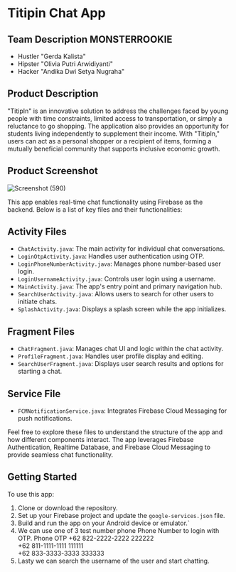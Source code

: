 # Titipin Chat App

## Team Description MONSTERROOKIE
- Hustler "Gerda Kalista"
- Hipster "Olivia Putri Arwidiyanti"
- Hacker "Andika Dwi Setya Nugraha"

## Product Description

"TitipIn" is an innovative solution to address the challenges faced by young people with time constraints, limited access to transportation, or simply a reluctance to go shopping. The application also provides an opportunity for students living independently to supplement their income. With "TitipIn," users can act as a personal shopper or a recipient of items, forming a mutually beneficial community that supports inclusive economic growth.


## Product Screenshot

![Screenshot (590)](https://github.com/TheGoodEvil28/Titipin_main/assets/78303093/e898e64d-e949-4ad4-82f7-2b966e1de133)

This app enables real-time chat functionality using Firebase as the backend. Below is a list of key files and their functionalities:

## Activity Files

- `ChatActivity.java`: The main activity for individual chat conversations.
- `LoginOtpActivity.java`: Handles user authentication using OTP.
- `LoginPhoneNumberActivity.java`: Manages phone number-based user login.
- `LoginUsernameActivity.java`: Controls user login using a username.
- `MainActivity.java`: The app's entry point and primary navigation hub.
- `SearchUserActivity.java`: Allows users to search for other users to initiate chats.
- `SplashActivity.java`: Displays a splash screen while the app initializes.

## Fragment Files

- `ChatFragment.java`: Manages chat UI and logic within the chat activity.
- `ProfileFragment.java`: Handles user profile display and editing.
- `SearchUserFragment.java`: Displays user search results and options for starting a chat.

## Service File

- `FCMNotificationService.java`: Integrates Firebase Cloud Messaging for push notifications.

Feel free to explore these files to understand the structure of the app and how different components interact. The app leverages Firebase Authentication, Realtime Database, and Firebase Cloud Messaging to provide seamless chat functionality.

## Getting Started

To use this app:

1. Clone or download the repository.
2. Set up your Firebase project and update the `google-services.json` file.
3. Build and run the app on your Android device or emulator.`
4. We can use one of 3 test number phone Phone Number to login with OTP.
Phone             OTP
+62 822-2222-2222	222222	
+62 811-1111-1111	111111	
+62 833-3333-3333	333333
5. Lasty we can search the username of the user and start chatting. 

